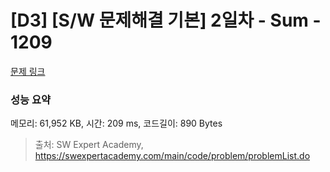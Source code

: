 # [D3] [S/W 문제해결 기본] 2일차 - Sum - 1209 

[문제 링크](https://swexpertacademy.com/main/code/problem/problemDetail.do?contestProbId=AV13_BWKACUCFAYh) 

### 성능 요약

메모리: 61,952 KB, 시간: 209 ms, 코드길이: 890 Bytes



> 출처: SW Expert Academy, https://swexpertacademy.com/main/code/problem/problemList.do